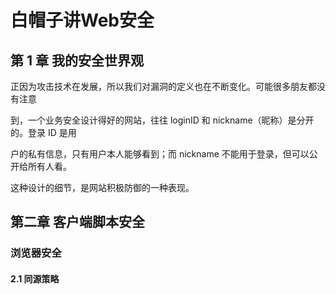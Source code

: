 # 白帽子讲Web安全

## 第 1 章 我的安全世界观

正因为攻击技术在发展，所以我们对漏洞的定义也在不断变化。可能很多朋友都没有注意

到，一个业务安全设计得好的网站，往往 loginID 和 nickname（昵称）是分开的。登录 ID 是用

户的私有信息，只有用户本人能够看到；而 nickname 不能用于登录，但可以公开给所有人看。

这种设计的细节，是网站积极防御的一种表现。

## 第二章 客户端脚本安全

### 浏览器安全

#### 2.1 同源策略

